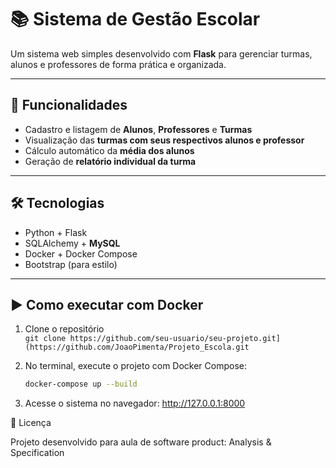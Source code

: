 # 📚 Sistema de Gestão Escolar

Um sistema web simples desenvolvido com **Flask** para gerenciar turmas, alunos e professores de forma prática e organizada.

---

## 🚀 Funcionalidades

- Cadastro e listagem de **Alunos**, **Professores** e **Turmas**
- Visualização das **turmas com seus respectivos alunos e professor**
- Cálculo automático da **média dos alunos**
- Geração de **relatório individual da turma**

---

## 🛠 Tecnologias

- Python + Flask
- SQLAlchemy + **MySQL**
- Docker + Docker Compose
- Bootstrap (para estilo)

---

## ▶ Como executar com Docker

1. Clone o repositório  
   `git clone https://github.com/seu-usuario/seu-projeto.git](https://github.com/JoaoPimenta/Projeto_Escola.git`

2. No terminal, execute o projeto com Docker Compose:  
   ```bash
   docker-compose up --build

3. Acesse o sistema no navegador:
   http://127.0.0.1:8000
   
📄 Licença

Projeto desenvolvido para aula de software product: Analysis & Specification
